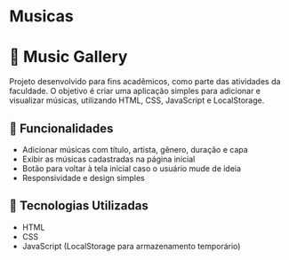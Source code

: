 # Musicas
# 🎵 Music Gallery  

Projeto desenvolvido para fins acadêmicos, como parte das atividades da faculdade. O objetivo é criar uma aplicação simples para adicionar e visualizar músicas, utilizando HTML, CSS, JavaScript e LocalStorage.  

## 📌 Funcionalidades  
- Adicionar músicas com título, artista, gênero, duração e capa  
- Exibir as músicas cadastradas na página inicial  
- Botão para voltar à tela inicial caso o usuário mude de ideia  
- Responsividade e design simples  

## 🚀 Tecnologias Utilizadas  
- HTML  
- CSS  
- JavaScript (LocalStorage para armazenamento temporário)  


